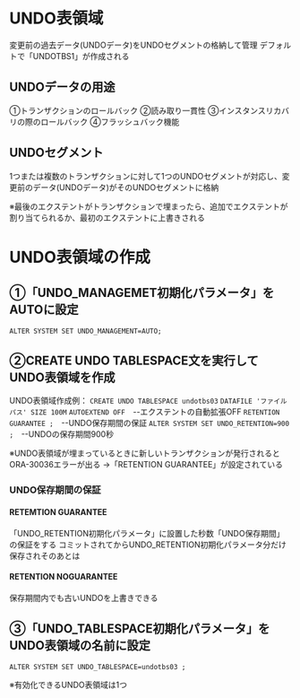 # UNDO表領域
変更前の過去データ(UNDOデータ)をUNDOセグメントの格納して管理
デフォルトで「UNDOTBS1」が作成される
## UNDOデータの用途
①トランザクションのロールバック
②読み取り一貫性
③インスタンスリカバリの際のロールバック
④フラッシュバック機能
## UNDOセグメント
1つまたは複数のトランザクションに対して1つのUNDOセグメントが対応し、変更前のデータ(UNDOデータ)がそのUNDOセグメントに格納

※最後のエクステントがトランザクションで埋まったら、追加でエクステントが割り当てられるか、最初のエクステントに上書きされる
# UNDO表領域の作成
## ①「UNDO_MANAGEMET初期化パラメータ」をAUTOに設定
`ALTER SYSTEM SET UNDO_MANAGEMENT=AUTO;`
## ②CREATE UNDO TABLESPACE文を実行してUNDO表領域を作成

UNDO表領域作成例：
`CREATE UNDO TABLESPACE undotbs03`
`DATAFILE 'ファイルパス' SIZE 100M`
`AUTOEXTEND OFF`　--エクステントの自動拡張OFF
`RETENTION GUARANTEE ;`　--UNDO保存期間の保証
`ALTER SYSTEM SET UNDO_RETENTION=900 ;`　--UNDOの保存期間900秒

※UNDO表領域が埋まっているときに新しいトランザクションが発行されるとORA-30036エラーが出る
→「RETENTION GUARANTEE」が設定されている
### UNDO保存期間の保証
#### RETEMTION GUARANTEE
「UNDO_RETENTION初期化パラメータ」に設置した秒数「UNDO保存期間」の保証をする
コミットされてからUNDO_RETENTION初期化パラメータ分だけ保存されそのあとは
#### RETENTION NOGUARANTEE
保存期間内でも古いUNDOを上書きできる
## ③「UNDO_TABLESPACE初期化パラメータ」をUNDO表領域の名前に設定
`ALTER SYSTEM SET UNDO_TABLESPACE=undotbs03 ;`

※有効化できるUNDO表領域は1つ
